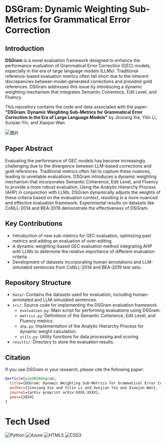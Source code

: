 # DSGram: Dynamic Weighting Sub-Metrics for Grammatical Error Correction

## Introduction

**DSGram** is a novel evaluation framework designed to enhance the performance evaluation of Grammatical Error Correction (GEC) models, especially in the era of large language models (LLMs). Traditional reference-based evaluation metrics often fall short due to the inherent discrepancies between model-generated corrections and provided gold references. DSGram addresses this issue by introducing a dynamic weighting mechanism that integrates Semantic Coherence, Edit Level, and Fluency.

This repository contains the code and data associated with the paper: **"DSGram: Dynamic Weighting Sub-Metrics for Grammatical Error Correction in the Era of Large Language Models"** by Jinxiang Xie, Yilin Li, Xunjian Yin, and Xiaojun Wan.

![图片](https://github.com/jxtse/GEC_Metrics_LLM/blob/main/Example_page-0001.jpg)

## Paper Abstract

Evaluating the performance of GEC models has become increasingly challenging due to the divergence between LLM-based corrections and gold references. Traditional metrics often fail to capture these nuances, leading to unreliable evaluations. DSGram introduces a dynamic weighting mechanism that incorporates Semantic Coherence, Edit Level, and Fluency to provide a more robust evaluation. Using the Analytic Hierarchy Process (AHP) in conjunction with LLMs, DSGram dynamically adjusts the weights of these criteria based on the evaluation context, resulting in a more nuanced and effective evaluation framework. Experimental results on datasets like CoNLL-2014 and BEA-2019 demonstrate the effectiveness of DSGram.

## Key Contributions

- Introduction of new sub-metrics for GEC evaluation, optimizing past metrics and adding an evaluation of over-editing.
- A dynamic weighting-based GEC evaluation method integrating AHP with LLMs to determine the relative importance of different evaluation criteria.
- Development of datasets incorporating human annotations and LLM-simulated sentences from CoNLL-2014 and BEA-2019 test sets.

## Repository Structure

- `data/`: Contains the datasets used for evaluation, including human-annotated and LLM-simulated sentences.
- `src/`: Source code for implementing the DSGram evaluation framework.
  - `evaluation.py`: Main script for performing evaluations using DSGram.
  - `metrics.py`: Definitions of the Semantic Coherence, Edit Level, and Fluency metrics.
  - `ahp.py`: Implementation of the Analytic Hierarchy Process for dynamic weight calculation.
  - `utils.py`: Utility functions for data processing and scoring.
- `results/`: Directory to store the evaluation results.

## Citation

If you use DSGram in your research, please cite the following paper:

```bibtex
@article{xie2024dsgram,
  title={DSGram: Dynamic Weighting Sub-Metrics for Grammatical Error Correction in the Era of Large Language Models},
  author={Jinxiang Xie and Yilin Li and Xunjian Yin and Xiaojun Wan},
  journal={arXiv preprint arXiv:XXXX.XXXX},
  year={2024}
}
```

# Tech Used
 ![Python](https://img.shields.io/badge/python-3670A0?style=for-the-badge&logo=python&logoColor=ffdd54) ![Azure](https://img.shields.io/badge/azure-%230072C6.svg?style=for-the-badge&logo=azure-devops&logoColor=white) ![HTML5](https://img.shields.io/badge/html5-%23E34F26.svg?style=for-the-badge&logo=html5&logoColor=white) ![CSS3](https://img.shields.io/badge/css3-%231572B6.svg?style=for-the-badge&logo=css3&logoColor=white)
